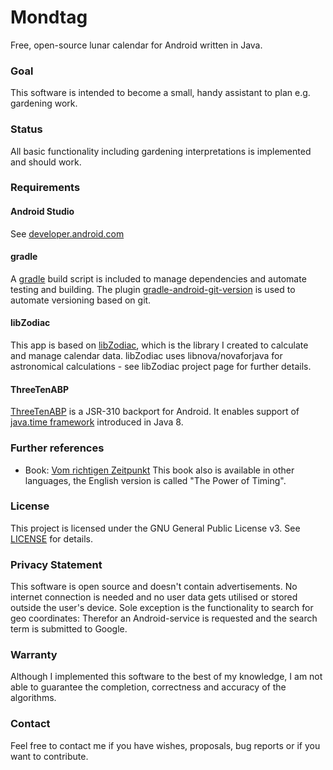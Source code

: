 # Mondtag
Free, open-source lunar calendar for Android written in Java.

### Goal
This software is intended to become a small, handy assistant to plan e.g. gardening work.

### Status
All basic functionality including gardening interpretations is implemented and should work.

### Requirements

#### Android Studio
See [developer.android.com](https://developer.android.com/studio/index.html)

#### gradle
A [gradle](https://gradle.org) build script is included to manage dependencies and automate testing and building. The plugin [gradle-android-git-version](https://github.com/gladed/gradle-android-git-version) is used to automate versioning based on git.

#### libZodiac
This app is based on [libZodiac](https://github.com/kahles/libZodiac), which is the library I created to calculate and manage calendar data.
libZodiac uses libnova/novaforjava for astronomical calculations - see libZodiac project page for further details.

#### ThreeTenABP
[ThreeTenABP](https://github.com/JakeWharton/ThreeTenABP) is a JSR-310 backport for Android. It enables support of [java.time framework](https://docs.oracle.com/javase/8/docs/api/java/time/package-summary.html) introduced in Java 8.

### Further references
- Book: [Vom richtigen Zeitpunkt](http://www.paungger-poppe.com/index.php/de/publikationen/unsere-buecher/vom-richtigen-zeitpunkt) This book also is available in other languages, the English version is called "The Power of Timing".

### License
This project is licensed under the GNU General Public License v3. See [LICENSE](LICENSE) for details.

### Privacy Statement
This software is open source and doesn't contain advertisements. No internet connection is needed and no user data gets utilised or stored outside the user's device.
Sole exception is the functionality to search for geo coordinates: Therefor an Android-service is requested and the search term is submitted to Google.

### Warranty
Although I implemented this software to the best of my knowledge, I am not able to guarantee the completion, correctness and accuracy of the algorithms.

### Contact 
Feel free to contact me if you have wishes, proposals, bug reports or if you want to contribute.
